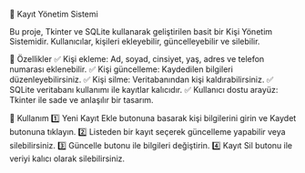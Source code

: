 📒 Kayıt Yönetim Sistemi

Bu proje, Tkinter ve SQLite kullanarak geliştirilen basit bir Kişi Yönetim Sistemidir.
Kullanıcılar, kişileri ekleyebilir, güncelleyebilir ve silebilir.

🚀 Özellikler
✅ Kişi ekleme: Ad, soyad, cinsiyet, yaş, adres ve telefon numarası eklenebilir.
✅ Kişi güncelleme: Kaydedilen bilgileri düzenleyebilirsiniz.
✅ Kişi silme: Veritabanından kişi kaldırabilirsiniz.
✅ SQLite veritabanı kullanımı ile kayıtlar kalıcıdır.
✅ Kullanıcı dostu arayüz: Tkinter ile sade ve anlaşılır bir tasarım.

📌 Kullanım
1️⃣ Yeni Kayıt Ekle butonuna basarak kişi bilgilerini girin ve Kaydet butonuna tıklayın.
2️⃣ Listeden bir kayıt seçerek güncelleme yapabilir veya silebilirsiniz.
3️⃣ Güncelle butonu ile bilgileri değiştirin.
4️⃣ Kayıt Sil butonu ile veriyi kalıcı olarak silebilirsiniz.
